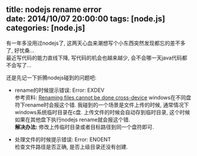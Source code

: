 title: nodejs rename error  
date: 2014/10/07 20:00:00
tags: [node.js]
categories: [node.js]
---

有一年多没用过nodejs了, 这两天心血来潮想写个小东西突然发现都忘的差不多了, 好忧桑...  
最近写代码的能力直线下降, 写代码的机会也越来越少, 会不会哪一天java代码都不会写了...  

还是先记一下折腾nodejs碰到的问题吧:  

- rename的时候提示错误: Error: EXDEV  
	参考资料: [Renaming files cannot be done cross-device](http://stackoverflow.com/questions/21071303/node-js-exdev-rename-error)
	windows在不同盘符下rename时会报这个错.
	我碰到的一个场景是文件上传的时候, 通常情况下windows系统临时目录在c盘. 上传文件的时候会自动存到临时目录, 这个时候如果在其他盘下执行nodejs rename就会报这个错.  
	**解决办法:** 修改上传临时目录或者目标路径到同一个盘符即可.  


- 处理文件的时候提示错误: Error: ENOENT  
  检查文件路径是否正确, 是否上级目录还没有创建.  
	